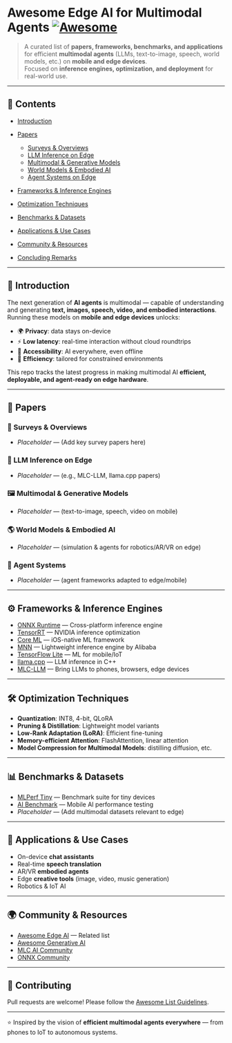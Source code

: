 # Awesome Edge AI for Multimodal Agents [![Awesome](https://awesome.re/badge.svg)](https://awesome.re)

> A curated list of **papers, frameworks, benchmarks, and applications** for efficient **multimodal agents** (LLMs, text-to-image, speech, world models, etc.) on **mobile and edge devices**.  
> Focused on **inference engines, optimization, and deployment** for real-world use.

---

## 📑 Contents
* [Introduction](#-introduction)
* [Papers](#-papers)

  * [Surveys & Overviews](#surveys--overviews)
  * [LLM Inference on Edge](#llm-inference-on-edge)
  * [Multimodal & Generative Models](#multimodal--generative-models)
  * [World Models & Embodied AI](#world-models--embodied-ai)
  * [Agent Systems on Edge](#agent-systems-on-edge)

* [Frameworks & Inference Engines](#-frameworks--inference-engines)
* [Optimization Techniques](#-optimization-techniques)
* [Benchmarks & Datasets](#-benchmarks--datasets)
* [Applications & Use Cases](#-applications--use-cases)
* [Community & Resources](#-community--resources)
* [Concluding Remarks](#concluding-remarks) 

---

## 🔹 Introduction
The next generation of **AI agents** is multimodal — capable of understanding and generating **text, images, speech, video, and embodied interactions**.  
Running these models on **mobile and edge devices** unlocks:
- 🌍 **Privacy**: data stays on-device  
- ⚡ **Low latency**: real-time interaction without cloud roundtrips  
- 📱 **Accessibility**: AI everywhere, even offline  
- 🔋 **Efficiency**: tailored for constrained environments  

This repo tracks the latest progress in making multimodal AI **efficient, deployable, and agent-ready on edge hardware**.

---

## 📄 Papers

### 🔖 Surveys & Overviews
- *Placeholder* — (Add key survey papers here)

### 🧠 LLM Inference on Edge
- *Placeholder* — (e.g., MLC-LLM, llama.cpp papers)

### 🖼️ Multimodal & Generative Models
- *Placeholder* — (text-to-image, speech, video on mobile)

### 🌎 World Models & Embodied AI
- *Placeholder* — (simulation & agents for robotics/AR/VR on edge)

### 🤖 Agent Systems
- *Placeholder* — (agent frameworks adapted to edge/mobile)

---

## ⚙️ Frameworks & Inference Engines
- [ONNX Runtime](https://onnxruntime.ai/) — Cross-platform inference engine  
- [TensorRT](https://developer.nvidia.com/tensorrt) — NVIDIA inference optimization  
- [Core ML](https://developer.apple.com/machine-learning/core-ml/) — iOS-native ML framework  
- [MNN](https://www.mnn.zone/) — Lightweight inference engine by Alibaba  
- [TensorFlow Lite](https://www.tensorflow.org/lite) — ML for mobile/IoT  
- [llama.cpp](https://github.com/ggerganov/llama.cpp) — LLM inference in C++  
- [MLC-LLM](https://mlc.ai/mlc-llm/) — Bring LLMs to phones, browsers, edge devices  

---

## 🛠️ Optimization Techniques
- **Quantization**: INT8, 4-bit, QLoRA  
- **Pruning & Distillation**: Lightweight model variants  
- **Low-Rank Adaptation (LoRA)**: Efficient fine-tuning  
- **Memory-efficient Attention**: FlashAttention, linear attention  
- **Model Compression for Multimodal Models**: distilling diffusion, etc.  

---

## 📊 Benchmarks & Datasets
- [MLPerf Tiny](https://mlperf.org/tiny/) — Benchmark suite for tiny devices  
- [AI Benchmark](https://ai-benchmark.com/) — Mobile AI performance testing  
- *Placeholder* — (Add multimodal datasets relevant to edge)  

---

## 📱 Applications & Use Cases
- On-device **chat assistants**  
- Real-time **speech translation**  
- AR/VR **embodied agents**  
- Edge **creative tools** (image, video, music generation)  
- Robotics & IoT AI  

---

## 🌍 Community & Resources
- [Awesome Edge AI](https://github.com/akshayubhat/awesome-edge-ai) — Related list  
- [Awesome Generative AI](https://github.com/steven2358/awesome-generative-ai)  
- [MLC AI Community](https://mlc.ai/)  
- [ONNX Community](https://onnx.ai/)  

---

## 🤝 Contributing
Pull requests are welcome! Please follow the [Awesome List Guidelines](https://github.com/sindresorhus/awesome/blob/main/contributing.md).  

---
⭐️ Inspired by the vision of **efficient multimodal agents everywhere** — from phones to IoT to autonomous systems.